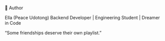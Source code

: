 💜 Author

Ella (Peace Udotong)
Backend Developer | Engineering Student | Dreamer in Code

“Some friendships deserve their own playlist.”
